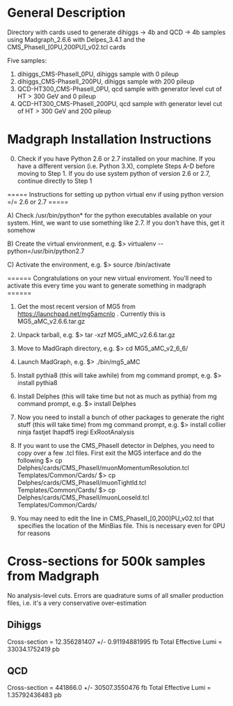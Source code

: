 # General Description
Directory with cards used to generate dihiggs -> 4b and QCD -> 4b samples using Madgraph_2.6.6 with Delpes_3.4.1 and the CMS_PhaseII_[0PU,200PU]_v02.tcl cards

Five samples:

1) dihiggs_CMS-PhaseII_0PU, dihiggs sample with 0 pileup
2) dihiggs_CMS-PhaseII_200PU, dihiggs sample with 200 pileup
3) QCD-HT300_CMS-PhaseII_0PU, qcd sample with generator level cut of HT > 300 GeV and 0 pileup
4) QCD-HT300_CMS-PhaseII_200PU, qcd sample with generator level cut of HT > 300 GeV and 200 pileup

# Madgraph Installation Instructions

0) Check if you have Python 2.6 or 2.7 installed on your machine. If you have a different version (i.e. Python 3.X), complete Steps A-D before moving to Step 1. If you do use system python of version 2.6 or 2.7, continue directly to Step 1

=====   Instructions for setting up python virtual env if using python version =/= 2.6 or 2.7   =====

A) Check /usr/bin/python* for the python executables available on your system. Hint, we want to use something like 2.7. If you don't have this, get it somehow

B) Create the virtual environment, e.g. $> virtualenv --python=/usr/bin/python2.7 <name of virtualenv>

C) Activate the environment, e.g. $> source <name of virtualenv>/bin/activate

======    Congratulations on your new virtual enviroment. You'll need to activate this every time you want to generate something in madgraph    ======

1) Get the most recent version of MG5 from https://launchpad.net/mg5amcnlo . Currently this is MG5_aMC_v2.6.6.tar.gz

2) Unpack tarball, e.g. $> tar -xzf MG5_aMC_v2.6.6.tar.gz

3) Move to MadGraph directory, e.g. $> cd MG5_aMC_v2_6_6/

4) Launch MadGraph, e.g. $> ./bin/mg5_aMC

5) Install pythia8 (this will take awhile) from mg command prompt, e.g. $> install pythia8

6) Install Delphes (this will take time but not as much as pythia) from mg command prompt, e.g. $> install Delphes

7) Now you need to install a bunch of other packages to generate the right stuff (this will take time) from mg command prompt, e.g. $> install collier ninja fastjet lhapdf5 iregi ExRootAnalysis

8) If you want to use the CMS_PhaseII detector in Delphes, you need to copy over a few .tcl files. First exit the MG5 interface and do the following
   $> cp Delphes/cards/CMS_PhaseII/muonMomentumResolution.tcl Templates/Common/Cards/
   $> cp Delphes/cards/CMS_PhaseII/muonTightId.tcl Templates/Common/Cards/
   $> cp Delphes/cards/CMS_PhaseII/muonLooseId.tcl Templates/Common/Cards/

9) You may need to edit the line in CMS_PhaseII_[0,200]PU_v02.tcl that specifies the location of the MinBias file. This is necessary even for 0PU for reasons


# Cross-sections for 500k samples from Madgraph
No analysis-level cuts. Errors are quadrature sums of all smaller production files, i.e. it's a very conservative over-estimation

## Dihiggs
Cross-section = 12.356281407 +/- 0.91194881995 fb 
Total Effective Lumi = 33034.1752419 pb

## QCD
Cross-section = 441866.0 +/- 30507.3550476 fb 
Total Effective Lumi = 1.35792436483 pb
